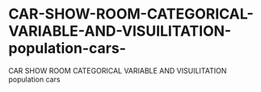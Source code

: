 # CAR-SHOW-ROOM-CATEGORICAL-VARIABLE-AND-VISUILITATION-population-cars-
CAR SHOW ROOM CATEGORICAL VARIABLE AND VISUILITATION population  cars 
